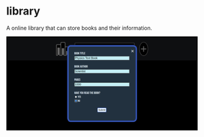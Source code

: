 # library

A online library that can store books and their information.

![Libray Form](images/libraryForm.png)